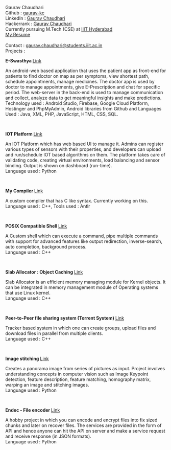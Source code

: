 Gaurav Chaudhari <br />
Github : <a href="https://github.com/gaurav-kc" target = "_blank">gaurav-kc</a> <br />
LinkedIn : <a href="https://www.linkedin.com/in/gauravkc" target = "_blank">Gaurav Chaudhari</a> <br />
Hackerrank : <a href="https://www.hackerrank.com/2019201045_Gaura" target = "_blank">Gaurav Chaudhari</a> <br />
Currently pursuing M.Tech (CSE) at <a href="https://www.iiit.ac.in/" target = "_blank">IIIT Hyderabad</a> <br />
<a href="https://drive.google.com/file/d/12js_gZ9BF2f6X_VGxVyKS71AMAGNnH8h/view?usp=sharing" target = "_blank">My Resume</a> <br /><br />
Contact : gaurav.chaudhari@students.iiit.ac.in <br />
Projects : <br />


<b>E-Swasthya </b><a href="https://github.com/gaurav-kc/E-Swasthya" target = "_blank">Link</a><br />

An android-web based application that uses the patient app as front-end for patients to find doctor on map as per symptoms, view shortest path, schedule appointments, manage medicines. The doctor app is used by doctor to manage appointments, give E-Prescription and chat for specific period. The web-server in the back-end is used to manage communication and collect, analyze data to get meaningful insights and make predictions.<br />
Technology used : Android Studio, Firebase, Google Cloud Platform, Hostinger and PhpMyAdmin, Android libraries from Github and Languages Used : Java, XML, PHP, JavaScript, HTML, CSS, SQL.<br />

<br />

<b>IOT Platform </b><a href="https://github.com/gaurav-kc/IOT_Platform" target = "_blank">Link</a><br />

An IOT Platform which has web based UI to manage it. Admins can register various types of sensors with their properties, and developers can upload and run/schedule IOT based algorithms on them. The platform takes care of validating code, creating virtual environments, load balancing and sensor binding. Output is shown on dashboard (run-time).<br />
Language used : Python <br />

<br />

<b>My Compiler </b><a href="https://github.com/gaurav-kc/My_Compiler" target = "_blank">Link</a><br />

A custom compiler that has C like syntax. Currently working on this. <br />
Language used : C++, Tools used : Antlr <br />

<br />

<b>POSIX Compatible Shell </b><a href="https://github.com/gaurav-kc/POSIX-Compatible-Shell" target = "_blank">Link</a><br />

A Custom shell which can execute a command, pipe multiple commands with support for advanced features like output redirection, inverse-search, auto completion, background process.<br />
Language used : C++ <br />

<br />

<b>Slab Allocator : Object Caching </b><a href="https://github.com/gaurav-kc/Slab-Allocator" target = "_blank">Link</a><br />

Slab Allocator is an efficient memory managing module for Kernel objects. It can be integrated in memory management module of Operating systems that use Linux kernel.<br />
Language used : C++ <br />
 
<br />

<b>Peer-to-Peer file sharing system (Torrent System) </b><a href="https://github.com/gaurav-kc/Peer-to-Peer-file-sharing-system" target = "_blank">Link</a><br />

Tracker based system in which one can create groups, upload files and download files in parallel from multiple clients.<br />
Language used : C++ <br />

<br />

<b>Image stitching </b><a href="https://github.com/gaurav-kc/Image-stitching" target = "_blank">Link</a><br />

Creates a panorama image from series of pictures as input. Project involves understanding concepts in computer vision such as Image Keypoint detection, feature description, feature matching, homography matrix, warping an image and stitching images.<br />
Language used : Python <br />

<br />

<b>Endec - File encoder </b><a href="https://github.com/gaurav-kc/En_dec" target = "_blank">Link</a><br />

A hobby project in which you can encode and encrypt files into fix sized chunks and later on recover files. The
services are provided in the form of API and hence anyone can hit the API on server and make a service request and
receive response (in JSON formats).<br />
Language used : Python <br />

<br />

